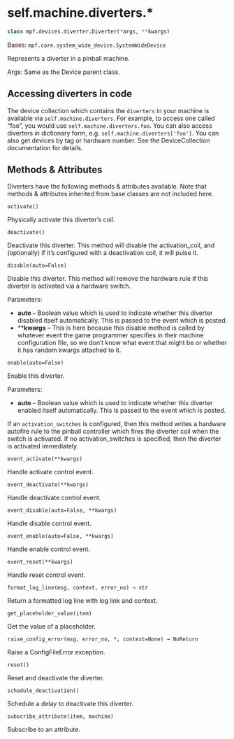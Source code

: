 
# self.machine.diverters.*

``` python
class mpf.devices.diverter.Diverter(*args, **kwargs)
```

Bases: `mpf.core.system_wide_device.SystemWideDevice`

Represents a diverter in a pinball machine.

Args: Same as the Device parent class.

## Accessing diverters in code

The device collection which contains the `diverters` in your machine is available via `self.machine.diverters`. For example, to access one called “foo”, you would use `self.machine.diverters.foo`. You can also access diverters in dictionary form, e.g. `self.machine.diverters['foo']`. You can also get devices by tag or hardware number. See the DeviceCollection documentation for details.

## Methods & Attributes

Diverters have the following methods & attributes available. Note that methods & attributes inherited from base classes are not included here.

`activate()`

Physically activate this diverter’s coil.

`deactivate()`

Deactivate this diverter.  This method will disable the activation_coil, and (optionally) if it’s configured with a deactivation coil, it will pulse it.

`disable(auto=False)`

Disable this diverter. This method will remove the hardware rule if this diverter is activated via a hardware switch.

Parameters:

* **auto** – Boolean value which is used to indicate whether this diverter disabled itself automatically. This is passed to the event which is posted.
* ****kwargs** – This is here because this disable method is called by whatever event the game programmer specifies in their machine configuration file, so we don’t know what event that might be or whether it has random kwargs attached to it.

`enable(auto=False)`

Enable this diverter.

Parameters:

* **auto** – Boolean value which is used to indicate whether this diverter enabled itself automatically. This is passed to the event which is posted.

If an `activation_switches` is configured, then this method writes a hardware autofire rule to the pinball controller which fires the diverter coil when the switch is activated. If no activation_switches is specified, then the diverter is activated immediately.

`event_activate(**kwargs)`

Handle activate control event.

`event_deactivate(**kwargs)`

Handle deactivate control event.

`event_disable(auto=False, **kwargs)`

Handle disable control event.

`event_enable(auto=False, **kwargs)`

Handle enable control event.

`event_reset(**kwargs)`

Handle reset control event.

`format_log_line(msg, context, error_no) → str`

Return a formatted log line with log link and context.

`get_placeholder_value(item)`

Get the value of a placeholder.

`raise_config_error(msg, error_no, *, context=None) → NoReturn`

Raise a ConfigFileError exception.

`reset()`

Reset and deactivate the diverter.

`schedule_deactivation()`

Schedule a delay to deactivate this diverter.

`subscribe_attribute(item, machine)`

Subscribe to an attribute.
